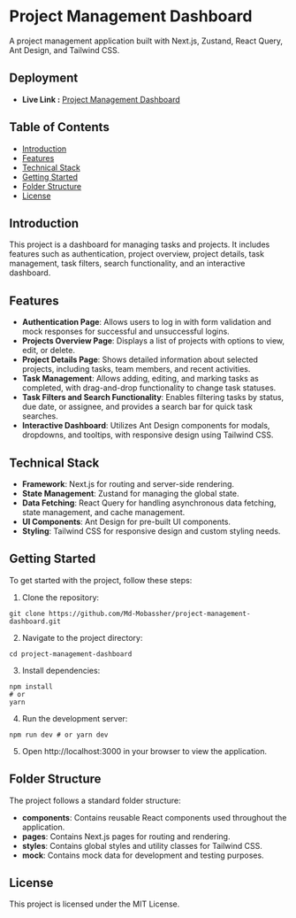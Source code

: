 # Project Management Dashboard

A project management application built with Next.js, Zustand, React Query, Ant Design, and Tailwind CSS.

## Deployment

- **Live Link :** [Project Management Dashboard](https://project-management-dashboard-nu.vercel.app)

## Table of Contents

- [Introduction](#introduction)
- [Features](#features)
- [Technical Stack](#technical-stack)
- [Getting Started](#getting-started)
- [Folder Structure](#folder-structure)
- [License](#license)

## Introduction

This project is a dashboard for managing tasks and projects. It includes features such as authentication, project overview, project details, task management, task filters, search functionality, and an interactive dashboard.

## Features

- **Authentication Page**: Allows users to log in with form validation and mock responses for successful and unsuccessful logins.
- **Projects Overview Page**: Displays a list of projects with options to view, edit, or delete.
- **Project Details Page**: Shows detailed information about selected projects, including tasks, team members, and recent activities.
- **Task Management**: Allows adding, editing, and marking tasks as completed, with drag-and-drop functionality to change task statuses.
- **Task Filters and Search Functionality**: Enables filtering tasks by status, due date, or assignee, and provides a search bar for quick task searches.
- **Interactive Dashboard**: Utilizes Ant Design components for modals, dropdowns, and tooltips, with responsive design using Tailwind CSS.

## Technical Stack

- **Framework**: Next.js for routing and server-side rendering.
- **State Management**: Zustand for managing the global state.
- **Data Fetching**: React Query for handling asynchronous data fetching, state management, and cache management.
- **UI Components**: Ant Design for pre-built UI components.
- **Styling**: Tailwind CSS for responsive design and custom styling needs.

## Getting Started

To get started with the project, follow these steps:

1. Clone the repository:

```
git clone https://github.com/Md-Mobassher/project-management-dashboard.git
```

2. Navigate to the project directory:

```
cd project-management-dashboard
```

3. Install dependencies:

```
npm install
# or
yarn
```

4. Run the development server:

```
npm run dev # or yarn dev
```

5. Open http://localhost:3000 in your browser to view the application.

## Folder Structure

The project follows a standard folder structure:

- **components**: Contains reusable React components used throughout the application.
- **pages**: Contains Next.js pages for routing and rendering.
- **styles**: Contains global styles and utility classes for Tailwind CSS.
- **mock**: Contains mock data for development and testing purposes.

## License

This project is licensed under the MIT License.
